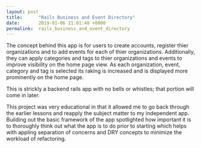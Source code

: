 ```yaml
---
layout: post
title:      "Rails Business and Event Directory"
date:       2019-01-06 21:01:48 +0000
permalink:  rails_business_and_event_directory
---
```



The concept behind this app is for users to create accounts, register thier organizations and to add events for each of thier organizations.  Additionally, they can apply categories and tags to thier organizations and events to improve visibility on the home page view.  As each organization, event, category and tag is selected its raking is increased and is displayed more prominently on the home page.

This is strickly a backend rails app with no bells or whistles; that portion will come in later.

This project was very educational in that it allowed me to go back through the earlier lessons and reapply the subject matter to my independent app.  Building out the basic framework of the app spotlighted how important it is to thoroughly think out what the app is to do prior to starting which helps with appling separation of concerns and DRY concepts to minimize the workload of refactoring.  


